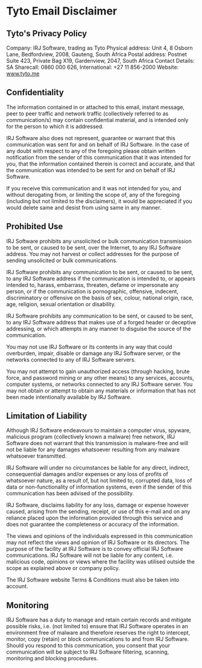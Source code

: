# Tyto Email Disclaimer

## Tyto's Privacy Policy

Company: IRJ Software, trading as Tyto
Physical address: Unit 4, 8 Osborn Lane, Bedfordview, 2008, Gauteng, South Africa
Postal address: Postnet Suite 423, Private Bag X19, Gardenview, 2047, South Africa
Contact Details: SA Sharecall: 0860 000 626, International: +27 11 856-2000
Website: www.tyto.me

## Confidentiality

The information contained in or attached to this email, instant message, peer to peer traffic and network traffic (collectively referred to as communication/s) may contain confidential material, and is intended only for the person to which it is addressed.

IRJ Software also does not represent, guarantee or warrant that this communication was sent for and on behalf of IRJ Software. In the case of any doubt with respect to any of the foregoing please obtain written notification from the sender of this communication that it was intended for you, that the information contained therein is correct and accurate, and that the communication was intended to be sent for and on behalf of IRJ Software.

If you receive this communication and it was not intended for you, and without derogating from, or limiting the scope of, any of the foregoing (including but not limited to the disclaimers), it would be appreciated if you would delete same and desist from using same in any manner.

## Prohibited Use

IRJ Software prohibits any unsolicited or bulk communication transmission to be sent, or caused to be sent, over the Internet, to any IRJ Software address. You may not harvest or collect addresses for the purpose of sending unsolicited or bulk communications.

IRJ Software prohibits any communication to be sent, or caused to be sent, to any IRJ Software address if the communication is intended to, or appears intended to, harass, embarrass, threaten, defame or impersonate any person, or if the communication is pornographic, offensive, indecent, discriminatory or offensive on the basis of sex, colour, national origin, race, age, religion, sexual orientation or disability.

IRJ Software prohibits any communication to be sent, or caused to be sent, to any IRJ Software address that makes use of a forged header or deceptive addressing, or which attempts in any manner to disguise the source of the communication.

You may not use IRJ Software or its contents in any way that could overburden, impair, disable or damage any IRJ Software server, or the networks connected to any of IRJ Software servers.

You may not attempt to gain unauthorized access (through hacking, brute force, and password mining or any other means) to any services, accounts, computer systems, or networks connected to any IRJ Software server. You may not obtain or attempt to obtain any materials or information that has not been made intentionally available by IRJ Software.

## Limitation of Liability

Although IRJ Software endeavours to maintain a computer virus, spyware, malicious program (collectively known a malware) free network, IRJ Software does not warrant that this transmission is malware-free and will not be liable for any damages whatsoever resulting from any malware whatsoever transmitted.

IRJ Software will under no circumstances be liable for any direct, indirect, consequential damages and/or expenses or any loss of profits of whatsoever nature, as a result of, but not limited to, corrupted data, loss of data or non-functionality of information systems, even if the sender of this communication has been advised of the possibility.

IRJ Software, disclaims liability for any loss, damage or expense however caused, arising from the sending, receipt, or use of this e-mail and on any reliance placed upon the information provided through this service and does not guarantee the completeness or accuracy of the information.

The views and opinions of the individuals expressed in this communication may not reflect the views and opinion of IRJ Software or its directors. The purpose of the facility at IRJ Software is to convey official IRJ Software communications. IRJ Software will not be liable for any content, i.e. malicious code, opinions or views where the facility was utilised outside the scope as explained above or company policy.

The IRJ Software website Terms & Conditions must also be taken into account.

## Monitoring

IRJ Software has a duty to manage and retain certain records and mitigate possible risks, i.e. (not limited to) ensure that IRJ Software operates in an environment free of malware and therefore reserves the right to intercept, monitor, copy (retain) or block communications to and from IRJ Software. Should you respond to this communication, you consent that your communication will be subject to IRJ Software filtering, scanning, monitoring and blocking procedures.
